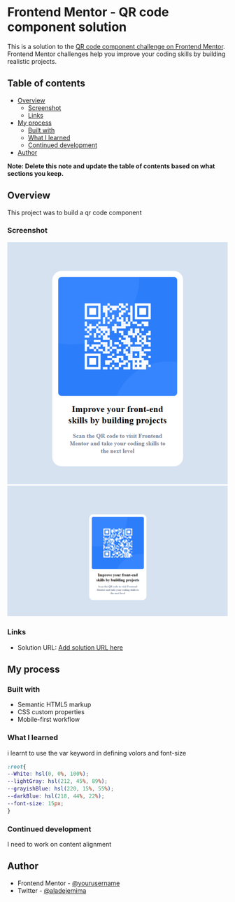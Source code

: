 # Frontend Mentor - QR code component solution

This is a solution to the [QR code component challenge on Frontend Mentor](https://www.frontendmentor.io/challenges/qr-code-component-iux_sIO_H). Frontend Mentor challenges help you improve your coding skills by building realistic projects. 

## Table of contents

- [Overview](#overview)
  - [Screenshot](#screenshot)
  - [Links](#links)
- [My process](#my-process)
  - [Built with](#built-with)
  - [What I learned](#what-i-learned)
  - [Continued development](#continued-development)
- [Author](#author)


**Note: Delete this note and update the table of contents based on what sections you keep.**

## Overview
This project was to build a qr code component
### Screenshot

![](/screenshots/desktop-view.png)
![](/screenshots/mobile-view.png)

### Links

- Solution URL: [Add solution URL here](https://github.com/Jemikemi/qrCodeComponent)
## My process

### Built with

- Semantic HTML5 markup
- CSS custom properties
- Mobile-first workflow


### What I learned

i learnt to use the var keyword in defining volors and font-size
```css
:root{
--White: hsl(0, 0%, 100%);
--lightGray: hsl(212, 45%, 89%);
--grayishBlue: hsl(220, 15%, 55%);
--darkBlue: hsl(218, 44%, 22%);
--font-size: 15px;
}
```

### Continued development

I need to work on content alignment

## Author

- Frontend Mentor - [@yourusername](https://www.frontendmentor.io/profile/jemikemi)
- Twitter - [@aladejemima](https://www.twitter.com/aladejemima)

